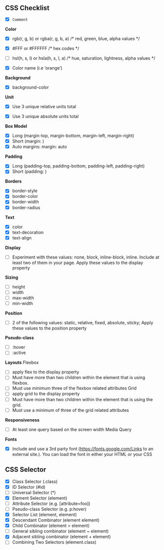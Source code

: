 ## CSS Checklist
- [X] `Comment` 
 

**Color**
- [X] rgb(r, g, b) or rgba(r, g, b, a)     /* red, green, blue, alpha values */
- [X] #FFF or #FFFFFF                    /* hex codes */
- [ ] hsl(h, s, l) or hsla(h, s, l, a)       /* hue, saturation, lightness, alpha values */
- [X] Color name (i.e ‘orange’)
 

**Background**
- [X] background-color
 

**Unit**
- [X] Use 3 unique relative units total
- [X] Use 3 unique absolute units total
 

**Box Model**
- [X] Long (margin-top, margin-bottom, margin-left, margin-right)
- [X] Short (margin: <top> <right> <bottom> <left>)
- [X] Auto margins: margin: auto
 
 **Padding**
- [X] Long (padding-top, padding-bottom, padding-left, padding-right)
- [X] Short (padding: <top> <right> <bottom> <left>)
 
**Borders**
- [X] border-style
- [X] border-color
- [X] border-width
- [X] border-radius
  
**Text**
- [X] color
- [X] text-decoration
- [X] text-align
  
**Display**
- [ ] Experiment with these values: none, block, inline-block, inline. Include at least two of them in your page. Apply these values to the display property
  
**Sizing**     
- [ ] height
- [ ] width
- [ ] max-width
- [ ] min-width   
  
**Position**
- [ ] 2 of the following values: static, relative, fixed, absolute, sticky; Apply these values to the position property
  
**Pseudo-class**
- [ ] :hover
- [ ] :active
  
**Layouts**
Flexbox
- [ ] apply flex to the display property
- [ ] Must have more than two children within the element that is using flexbox. 
- [ ] Must use minimum three of the flexbox related attributes
Grid       
- [ ] apply grid to the display property
- [ ] Must have more than two children within the element that is using the grid. 
- [ ] Must use a minimum of three of the grid related attributes
  
**Responsiveness**       
- [ ] At least one query based on the screen width Media Query 
  
**Fonts**
- [X] Include and use a 3rd party font (https://fonts.google.com/Links to an external site.). You can load the font in either your HTML or your CSS
 
 
 ## CSS Selector
- [X] Class Selector (.class)
- [X] ID Selector (#id)
- [ ] Universal Selector (*)
- [X] Element Selector (element) 
- [ ] Attribute Selector (e.g. [attribute=foo])     
- [ ] Pseudo-class Selector (e.g. p:hover)
- [X] Selector List (element, element)                  
- [X] Descendant Combinator (element element)
- [X] Child Combinator (element > element)
- [ ] General sibling combinator (element ~ element)
- [X] Adjacent sibling combinator (element + element)
- [ ] Combining Two Selectors (element.class)

